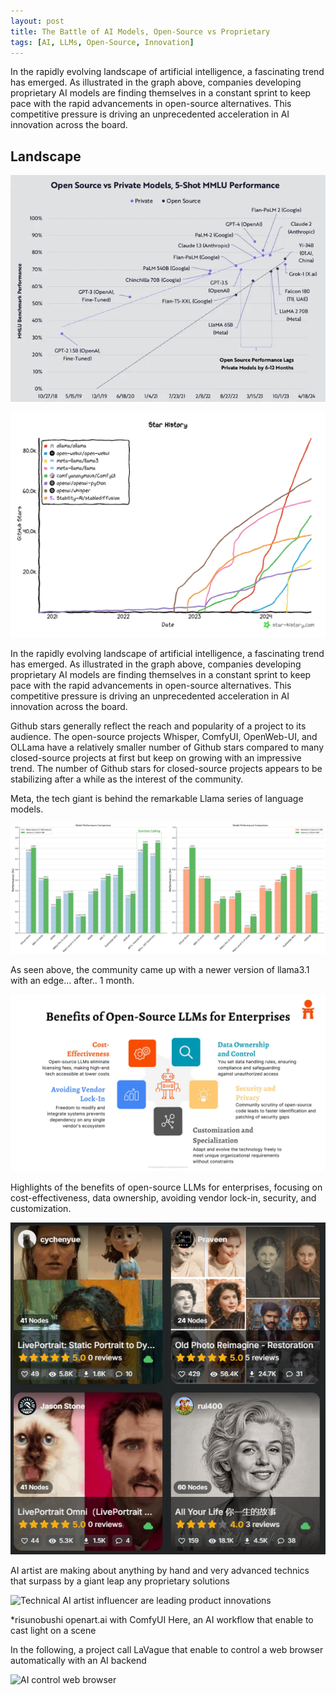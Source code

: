 ```yaml
---
layout: post
title: The Battle of AI Models, Open-Source vs Proprietary
tags: [AI, LLMs, Open-Source, Innovation]
---
```


In the rapidly evolving landscape of artificial intelligence, a fascinating trend has emerged. As illustrated in the graph above, companies developing proprietary AI models are finding themselves in a constant sprint to keep pace with the rapid advancements in open-source alternatives. This competitive pressure is driving an unprecedented acceleration in AI innovation across the board.

**Landscape**
-------------------------------------

![Open-source and proprietary AI models](/images/open_source_vs_private_llm_20240418.png "The race for AI")


![Open-source wins](/images/star-history-2024821_opensource_repo.png "Open wins")

In the rapidly evolving landscape of artificial intelligence, a fascinating trend has emerged. As illustrated in the graph above, companies developing proprietary AI models are finding themselves in a constant sprint to keep pace with the rapid advancements in open-source alternatives. This competitive pressure is driving an unprecedented acceleration in AI innovation across the board.

Github stars generally reflect the reach and popularity of a project to its audience. The open-source projects Whisper, ComfyUI, OpenWeb-UI, and OLLama have a relatively smaller number of Github stars compared to many closed-source projects at first but keep on growing with an impressive trend.
The number of Github stars for closed-source projects appears to be stabilizing after a while as the interest of the community.

Meta, the tech giant is behind the remarkable Llama series of language models.

![Meta's Llama 3 vs other open-source models](/images/meta_llama31_vs_open.png "The open-source revolution continues")

As seen above, the community came up with a newer version of llama3.1 with an edge... after.. 1 month.

![The needs for open-source models](/images/benefits_opensource_llm.png "Why open source ?")

Highlights of the benefits of open-source LLMs for enterprises, focusing on cost-effectiveness, data ownership, avoiding vendor lock-in, security, and customization.


![Technical AI artist influencer are leading product innovations](/images/open_driven_innovations.png "Technical AI artist influencer")

AI artist are making about anything by hand and very advanced technics that surpass by a giant leap any proprietary solutions

![Technical AI artist influencer are leading product innovations](https://cdn.openart.ai/workflow_thumbnails/WACvQIFeIBBMDfy1tKuQ/webp_jA4zfMTx_1722253497692_raw.webp "Technical AI artist influencer")

*risunobushi openart.ai with ComfyUI
Here, an AI workflow that enable to cast light on a scene

In the following, a project call LaVague that enable to control a web browser automatically with an AI backend

![AI control web browser](https://github.com/lavague-ai/LaVague/raw/main/docs/assets/demo_agent_hf.gif "LaVague demo for browser")